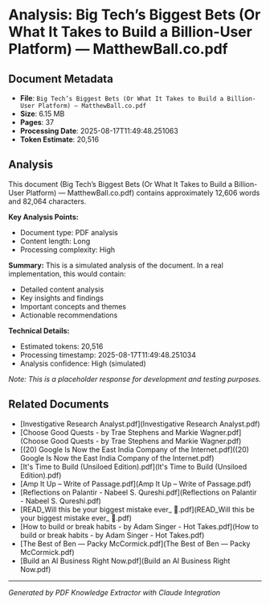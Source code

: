 # Analysis: Big Tech’s Biggest Bets (Or What It Takes to Build a Billion-User Platform) — MatthewBall.co.pdf

## Document Metadata
- **File**: `Big Tech’s Biggest Bets (Or What It Takes to Build a Billion-User Platform) — MatthewBall.co.pdf`
- **Size**: 6.15 MB
- **Pages**: 37
- **Processing Date**: 2025-08-17T11:49:48.251063
- **Token Estimate**: 20,516

## Analysis

This document (Big Tech’s Biggest Bets (Or What It Takes to Build a Billion-User Platform) — MatthewBall.co.pdf) contains approximately 12,606 words and 82,064 characters.

**Key Analysis Points:**
- Document type: PDF analysis
- Content length: Long
- Processing complexity: High

**Summary:**
This is a simulated analysis of the document. In a real implementation, this would contain:
- Detailed content analysis
- Key insights and findings
- Important concepts and themes
- Actionable recommendations

**Technical Details:**
- Estimated tokens: 20,516
- Processing timestamp: 2025-08-17T11:49:48.251034
- Analysis confidence: High (simulated)

*Note: This is a placeholder response for development and testing purposes.*

## Related Documents

- [Investigative Research Analyst.pdf](Investigative Research Analyst.pdf)
- [Choose Good Quests - by Trae Stephens and Markie Wagner.pdf](Choose Good Quests - by Trae Stephens and Markie Wagner.pdf)
- [(20) Google Is Now the East India Company of the Internet.pdf]((20) Google Is Now the East India Company of the Internet.pdf)
- [It's Time to Build (Unsiloed Edition).pdf](It's Time to Build (Unsiloed Edition).pdf)
- [Amp It Up – Write of Passage.pdf](Amp It Up – Write of Passage.pdf)
- [Reflections on Palantir - Nabeel S. Qureshi.pdf](Reflections on Palantir - Nabeel S. Qureshi.pdf)
- [READ_Will this be your biggest mistake ever_ 🤦.pdf](READ_Will this be your biggest mistake ever_ 🤦.pdf)
- [How to build or break habits - by Adam Singer - Hot Takes.pdf](How to build or break habits - by Adam Singer - Hot Takes.pdf)
- [The Best of Ben — Packy McCormick.pdf](The Best of Ben — Packy McCormick.pdf)
- [Build an AI Business Right Now.pdf](Build an AI Business Right Now.pdf)

---
*Generated by PDF Knowledge Extractor with Claude Integration*
